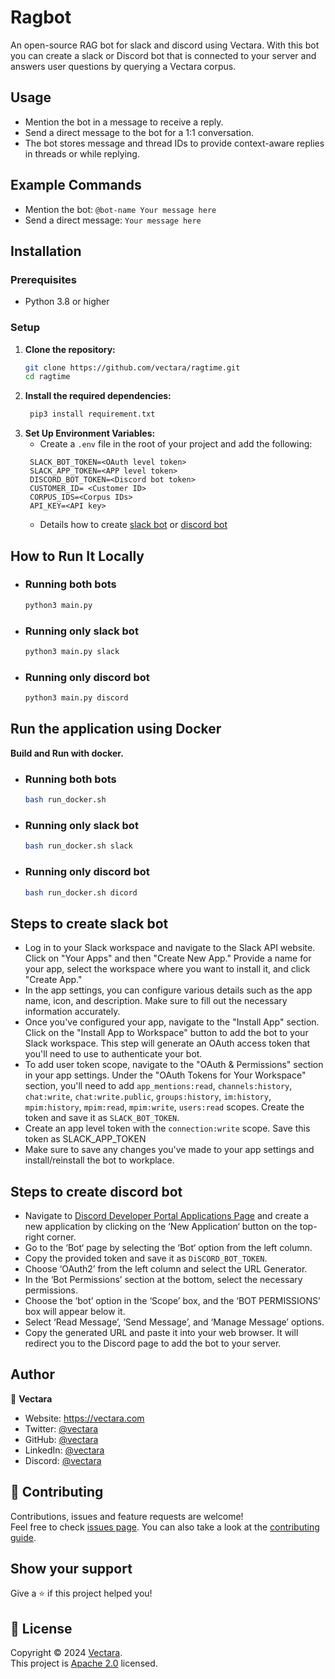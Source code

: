 # Ragbot

An open-source RAG bot for slack and discord using Vectara.
With this bot you can create a slack or Discord bot that is connected to your server and answers user questions by querying a Vectara corpus.

## Usage

- Mention the bot in a message to receive a reply.
- Send a direct message to the bot for a 1:1 conversation.
- The bot stores message and thread IDs to provide context-aware replies in threads or while replying.

## Example Commands
- Mention the bot: `@bot-name Your message here`
- Send a direct message: `Your message here`

## Installation

### Prerequisites

- Python 3.8 or higher

### Setup

1. **Clone the repository:**
   ```bash
   git clone https://github.com/vectara/ragtime.git
   cd ragtime
   
2. **Install the required dependencies:**
   ```bash
    pip3 install requirement.txt

3. **Set Up Environment Variables:**
   - Create a `.env` file in the root of your project and add the following:
   ```
    SLACK_BOT_TOKEN=<OAuth level token>
    SLACK_APP_TOKEN=<APP level token>
    DISCORD_BOT_TOKEN=<Discord bot token>
    CUSTOMER_ID= <Customer ID>
    CORPUS_IDS=<Corpus IDs>
    API_KEY=<API key>
   ```
   - Details how to create [slack bot](#Steps-to-create-slack-bot) or [discord bot](#Steps-to-create-discord-bot)

## How to Run It Locally
- ### Running both bots
   ```bash
   python3 main.py
  
- ### Running only slack bot
   ```bash
   python3 main.py slack
  
- ### Running only discord bot
   ```bash
   python3 main.py discord
 
## Run the application using Docker
**Build and Run with docker.**
- ### Running both bots
   ```bash
   bash run_docker.sh
   ```
- ### Running only slack bot
   ```bash
   bash run_docker.sh slack
   ```
 - ### Running only discord bot
   ```bash
   bash run_docker.sh dicord
   ```   

## Steps to create slack bot
- Log in to your Slack workspace and navigate to the Slack API website. Click on "Your Apps" and then "Create New App." Provide a name for your app, select the workspace where you want to install it, and click "Create App."
- In the app settings, you can configure various details such as the app name, icon, and description. Make sure to fill out the necessary information accurately.
- Once you've configured your app, navigate to the "Install App" section. Click on the "Install App to Workspace" button to add the bot to your Slack workspace. This step will generate an OAuth access token that you'll need to use to authenticate your bot.
- To add user token scope, navigate to the "OAuth & Permissions" section in your app settings. Under the "OAuth Tokens for Your Workspace" section, you'll need to add  `app_mentions:read`, `channels:history`, `chat:write`, `chat:write.public`, `groups:history`, `im:history`, `mpim:history`, `mpim:read`, `mpim:write`, `users:read` scopes. Create the token and save it as `SLACK_BOT_TOKEN`.
- Create an app level token with the `connection:write` scope. Save this token as SLACK_APP_TOKEN
- Make sure to save any changes you've made to your app settings and install/reinstall the bot to workplace.

## Steps to create discord bot
- Navigate to [Discord Developer Portal Applications Page](https://discord.com/developers/applications) and create a new application by clicking on the ‘New Application‘ button on the top-right corner.
- Go to the ‘Bot‘ page by selecting the ‘Bot‘ option from the left column.
- Copy the provided token and save it as `DiSCORD_BOT_TOKEN`.
- Choose ‘OAuth2’ from the left column and select the URL Generator.
- In the ‘Bot Permissions’ section at the bottom, select the necessary permissions.
- Choose the ‘bot’ option in the ‘Scope’ box, and the ‘BOT PERMISSIONS’ box will appear below it.
- Select ‘Read Message’, ‘Send Message’, and ‘Manage Message’ options.
- Copy the generated URL and paste it into your web browser. It will redirect you to the Discord page to add the bot to your server.

## Author

👤 **Vectara**

- Website: https://vectara.com
- Twitter: [@vectara](https://twitter.com/vectara)
- GitHub: [@vectara](https://github.com/vectara)
- LinkedIn: [@vectara](https://www.linkedin.com/company/vectara/)
- Discord: [@vectara](https://discord.gg/GFb8gMz6UH)

## 🤝 Contributing

Contributions, issues and feature requests are welcome!<br/>
Feel free to check [issues page](https://github.com/vectara/ragtime/issues). You can also take a look at the [contributing guide](https://github.com/vectara/vectara-answer/blob/master/CONTRIBUTING.md).

## Show your support

Give a ⭐️ if this project helped you!

## 📝 License

Copyright © 2024 [Vectara](https://github.com/vectara).<br />
This project is [Apache 2.0](https://github.com/vectara/ragtime/blob/main/LICENSE) licensed.